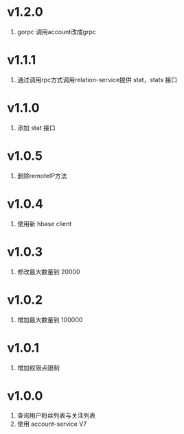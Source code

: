 # v1.2.0
1. gorpc 调用account改成grpc

# v1.1.1
1. 通过调用rpc方式调用relation-service提供 stat，stats 接口

# v1.1.0
1. 添加 stat 接口

# v1.0.5
1. 删除remoteIP方法

# v1.0.4
1. 使用新 hbase client

# v1.0.3
1. 修改最大数量到 20000

# v1.0.2
1. 增加最大数量到 100000

# v1.0.1
1. 增加权限点限制

# v1.0.0
1. 查询用户粉丝列表与关注列表
2. 使用 account-service V7